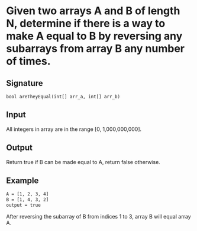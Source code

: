 # Given two arrays A and B of length N, determine if there is a way to make A equal to B by reversing any subarrays from array B any number of times.

## Signature
```bool areTheyEqual(int[] arr_a, int[] arr_b)```

## Input
All integers in array are in the range [0, 1,000,000,000].

## Output
Return true if B can be made equal to A, return false otherwise.

## Example
```sh
A = [1, 2, 3, 4]
B = [1, 4, 3, 2]
output = true
```
After reversing the subarray of B from indices 1 to 3, array B will equal array A.